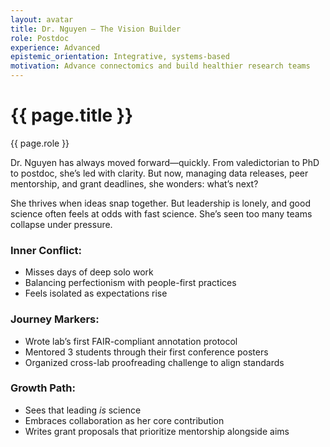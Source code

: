 ```yaml
---
layout: avatar
title: Dr. Nguyen – The Vision Builder
role: Postdoc
experience: Advanced
epistemic_orientation: Integrative, systems-based
motivation: Advance connectomics and build healthier research teams
---
```


<div class="main-content">
<div class="hero hero-spaced hero-rounded">
  <div class="hero-content">
    <div class="avatar-header">
      <div>
        <h1>{{ page.title }}</h1>
        <p class="hero-subtitle">{{ page.role }}</p>
      </div>
    </div>
  </div>
</div>

Dr. Nguyen has always moved forward—quickly. From valedictorian to PhD to postdoc, she’s led with clarity. But now, managing data releases, peer mentorship, and grant deadlines, she wonders: what’s next?

She thrives when ideas snap together. But leadership is lonely, and good science often feels at odds with fast science. She’s seen too many teams collapse under pressure.

### Inner Conflict:
- Misses days of deep solo work
- Balancing perfectionism with people-first practices
- Feels isolated as expectations rise

### Journey Markers:
- Wrote lab’s first FAIR-compliant annotation protocol
- Mentored 3 students through their first conference posters
- Organized cross-lab proofreading challenge to align standards

### Growth Path:
- Sees that leading *is* science
- Embraces collaboration as her core contribution
- Writes grant proposals that prioritize mentorship alongside aims
</div>
